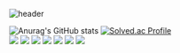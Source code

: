 ![header](https://capsule-render.vercel.app/api?type=wave&color=auto&height=300&section=header&text=YouYoung&fontSize=90)

![Anurag's GitHub stats](https://github-readme-stats.vercel.app/api?username=YouYoungLee&show_icons=true&theme=radical)
[![Solved.ac Profile](http://mazassumnida.wtf/api/generate_badge?boj=dldbdud123)](https://solved.ac/dldbdud123)<br/>
 <img src="https://img.shields.io/badge/Spring-6DB33F?style=flat&logo=Spring&logoColor=white"/>
 <img src="https://img.shields.io/badge/Django-092E20?style=flat&logo=Django&logoColor=white"/>
 <img src="https://img.shields.io/badge/Git-F05032?style=flat&logo=Git&logoColor=white"/>
 <img src="https://img.shields.io/badge/Python-F05032?style=flat&logo=Python&logoColor=white"/>
  <img src="https://img.shields.io/badge/Java-004027?style=flat&logo=Java&logoColor=white"/>
    <img src="https://img.shields.io/badge/Docker-2496ED?style=flat&logo=Docker&logoColor=white"/>
  <img src="https://img.shields.io/badge/Jenkins-D24939?style=flat&logo=Jenkins&logoColor=white"/>

<!--
**YouYoungLee/YouYoungLee** is a ✨ _special_ ✨ repository because its `README.md` (this file) appears on your GitHub profile.

Here are some ideas to get you started:

- 🔭 I’m currently working on ...
- 🌱 I’m currently learning ...
- 👯 I’m looking to collaborate on ...
- 🤔 I’m looking for help with ...
- 💬 Ask me about ...
- 📫 How to reach me: ...
- 😄 Pronouns: ...
- ⚡ Fun fact: ...
-->
